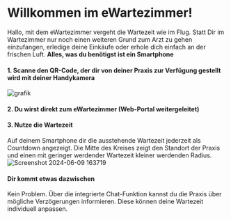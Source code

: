 # Willkommen im eWartezimmer!

Hallo, mit dem eWartezimmer vergeht die Wartezeit wie im Flug. Statt Dir im Wartezimmer nur noch einen weiteren Grund zum Arzt zu gehen einzufangen, erledige deine Einkäufe oder erhole dich einfach an der frischen Luft.
**Alles, was du benötigst ist ein Smartphone**

#### 1. Scanne den QR-Code, der dir von deiner Praxis zur Verfügung gestellt wird mit deiner Handykamera
![grafik](https://github.com/kroegerba/eWartezimmer/assets/166640275/d47a754f-0aa7-4bd2-ac0d-7f89178f9b2e)

#### 2. Du wirst direkt zum eWartezimmer (Web-Portal weitergeleitet)

#### 3. Nutze die Wartezeit
Auf deinem Smartphone dir die ausstehende Wartezeit jederzeit als Countdown angezeigt. Die Mitte des Kreises zeigt den Standort der Praxis und einen mit geringer werdender Wartezeit kleiner werdenden Radius.
![Screenshot 2024-06-09 163719](https://github.com/kroegerba/eWartezimmer/assets/166640275/fdca5951-cc5c-4d8f-a21b-382f7f609a67)

#### Dir kommt etwas dazwischen
Kein Problem. Über die integrierte Chat-Funktion kannst du die Praxis über mögliche Verzögerungen informieren. Diese können deine Wartezeit individuell anpassen.
